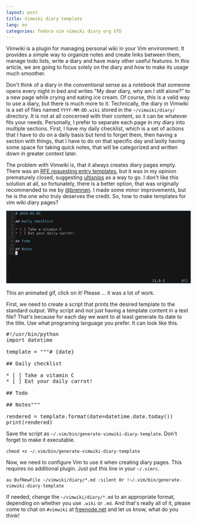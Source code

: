 ```yaml
---
layout: post
title: Vimwiki diary template
lang: en
categories: fedora vim vimwiki diary org GTD
---
```


Vimwiki is a plugin for managing personal wiki in your Vim environment. It provides a simple way to organize notes and create links between them, manage todo lists, write a diary and have many other useful features. In this article, we are going to focus solely on the diary and how to make its usage much smoother.

Don't think of a diary in the conventional sense as a notebook that someone opens every night in bed and writes "My dear diary, why am I still alone?" to a new page while crying and eating ice cream. Of course, this is a valid way to use a diary, but there is much more to it. Technically, the diary in Vimwiki is a set of files named `YYYY-MM-DD.wiki` stored in the `~/vimwiki/diary/` directory. It is not at all concerned with their content, so it can be whatever fits your needs. Personally, I prefer to separate each page in my diary into multiple sections. First, I have my daily checklist, which is a set of actions that I have to do on a daily basis but tend to forget them, then having a section with things, that I have to do on that specific day and lastly having some space for taking quick notes, that will be categorized and written down in greater context later.

The problem with Vimwiki is, that it always creates diary pages empty. There was an [RFE requesting entry templates](https://github.com/vimwiki/vimwiki/issues/622), but it was in my opinion prematurely closed, suggesting [ultisnips](https://github.com/SirVer/ultisnips) as a way to go. I don't like this solution at all, so fortunately, there is a better option, that was originally recommended to me by [@brennen](https://code.p1k3.com/gitea/brennen). I made some minor improvements, but he is the one who truly deserves the credit. So, how to make templates for vim wiki diary pages?

<div class="text-center img">
  <a href="/files/img/vimwiki-diary-template/vimwiki-diary-template.gif">
    <img src="/files/img/vimwiki-diary-template/5.png" alt="" />
  </a>
  <p>This an animated gif, click on it! Please ... it was a lot of work.</p>
</div>

First, we need to create a script that prints the desired template to the standard output. Why script and not just having a template content in a text file? That's because for each day we want to at least generate its date to the title. Use what programing language you prefer. It can look like this.

<pre class="prettyprint lang-py">
#!/usr/bin/python
import datetime

template = """# {date}

## Daily checklist

* [ ] Take a vitamin C
* [ ] Eat your daily carrot!

## Todo

## Notes"""

rendered = template.format(date=datetime.date.today())
print(rendered)
</pre>

Save the script as `~/.vim/bin/generate-vimwiki-diary-template`. Don't forget to make it executable.

	chmod +x ~/.vim/bin/generate-vimwiki-diary-template

Now, we need to configure Vim to use it when creating diary pages. This requires no additional plugin. Just put this line in your `~/.vimrc`.

	au BufNewFile ~/vimwiki/diary/*.md :silent 0r !~/.vim/bin/generate-vimwiki-diary-template

If needed, change the `~/vimwiki/diary/*.md` to an appropriate format, depending on whether you use `.wiki` or `.md`. And that's really all of it, please come to chat on `#vimwiki` at [freenode.net](https://freenode.net/) and let us know, what do you think!
